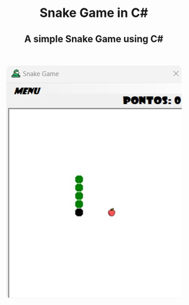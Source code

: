 <h1 align="center">Snake Game in C#</h1>
<h2 align="center">A simple Snake Game using C#</h2>
<br />
<p align="center">
<img style="border-radius: 10px" src="https://github.com/IsolatedThinker117/Snake-Game-in-CSharp/blob/main/img/SnakeGame.jpg">
</p>

